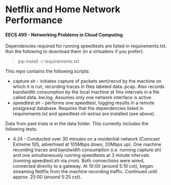 # Netflix and Home Network Performance
#### EECS 495 - Networking Problems in Cloud Computing

Dependencies required for running speedtests are listed in requirements.txt. Run the following to download them (in a virtualenv if you prefer):
> pip install -r requirements.txt

This repo contains the following scripts:
* capture.sh - initiates capture of packets sent/recvd by the machine on which it is run, recording traces in files labeled data.<datetime>.pcap. Also records bandwidth consumption by the local machine at 1ms intervals in a file called data.<datetime>.bw.log. Assumes only one network interface is active.
* speedtest.sh - performs one speedtest, logging results in a remote postgresql database. Requires that the dependencies listed in requirements.txt and speedtest-cli-extras are installed (see above).

Data from past trials is in the data folder. This currently includes the following tests:
* 4.24 - Conducted over 30 minutes on a residential network (Comcast Extreme 105, advertised at 105Mbps down, 20Mbps up). One machine recording traces and bandwidth consumption (i.e. running capture.sh) and one simultaneously running speedtests at 3 minute intervals (running speedtest.sh via cron). Both connections were wired, connected directly to a gateway. At 10:00 (around 5:10 cst), began streaming Netflix from the machine recording traffic. Continued until approx. 25:00 (around 5:25 cst).
